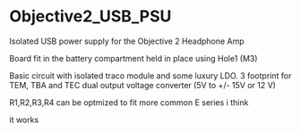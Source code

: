# Objective2_USB_PSU
Isolated USB power supply for the Objective 2 Headphone Amp

Board fit in the battery compartment
held in place using Hole1 (M3)

Basic circuit with isolated traco module and some luxury LDO.
3 footprint for TEM, TBA and TEC dual output voltage converter (5V to +/- 15V or 12 V)

R1,R2,R3,R4 can be optmized to fit more common E series i think

it works

